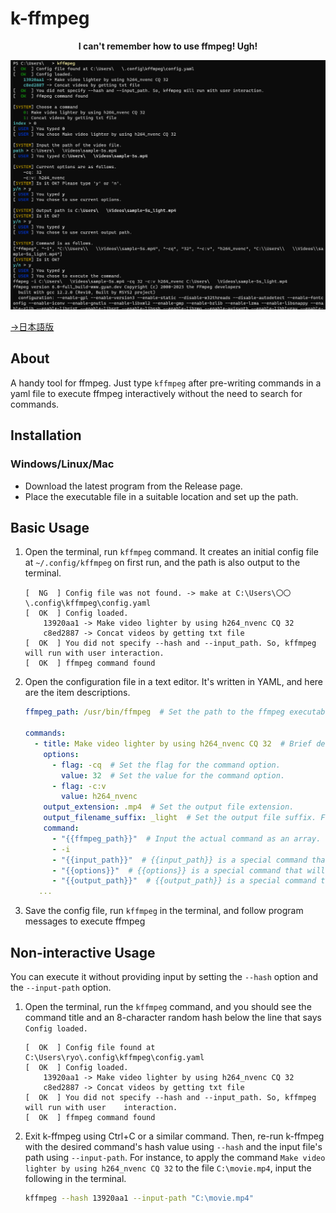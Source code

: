 # k-ffmpeg
<p align="center">
  <b>I can't remember how to use ffmpeg! Ugh!</b>
</p>

![Alt text](doc/head.png)

[→日本語版](https://github.com/Kashiwade-music/kashiwade-ffmpeg-util-rust/blob/main/README_JPN.md)

## About
A handy tool for ffmpeg. Just type `kffmpeg` after pre-writing commands in a yaml file to execute ffmpeg interactively without the need to search for commands.

## Installation
### Windows/Linux/Mac
- Download the latest program from the Release page.
- Place the executable file in a suitable location and set up the path.

## Basic Usage
1. Open the terminal, run `kffmpeg` command. It creates an initial config file at `~/.config/kffmpeg` on first run, and the path is also output to the terminal.

    ```
    [  NG  ] Config file was not found. -> make at C:\Users\〇〇\.config\kffmpeg\config.yaml
    [  OK  ] Config loaded.
        13920aa1 -> Make video lighter by using h264_nvenc CQ 32
        c8ed2887 -> Concat videos by getting txt file
    [  OK  ] You did not specify --hash and --input_path. So, kffmpeg will run with user interaction.
    [  OK  ] ffmpeg command found
    ```

2. Open the configuration file in a text editor. It's written in YAML, and here are the item descriptions.

    ```yaml
    ffmpeg_path: /usr/bin/ffmpeg  # Set the path to the ffmpeg executable in case the ffmpeg command is not working.

    commands:
      - title: Make video lighter by using h264_nvenc CQ 32  # Brief description of the command.
        options:
          - flag: -cq  # Set the flag for the command option.
            value: 32  # Set the value for the command option.
          - flag: -c:v
            value: h264_nvenc
        output_extension: .mp4  # Set the output file extension.
        output_filename_suffix: _light  # Set the output file suffix. For example, if the input file name is input.mp4, the output file name will be input_light.mp4.
        command:
          - "{{ffmpeg_path}}"  # Input the actual command as an array. {{ffmpeg_path}} is a special command that will be replaced with the executable filename during execution. Required.
          - -i
          - "{{input_path}}"  # {{input_path}} is a special command that will be replaced with the input path. Required.
          - "{{options}}"  # {{options}} is a special command that will be replaced with the option parameters. Required.
          - "{{output_path}}"  # {{output_path}} is a special command that will be replaced with the output path. Required.
       ...

    ```

1. Save the config file, run `kffmpeg` in the terminal, and follow program messages to execute ffmpeg

## Non-interactive Usage
You can execute it without providing input by setting the `--hash` option and the `--input-path` option.

1. Open the terminal, run the `kffmpeg` command, and you should see the command title and an 8-character random hash below the line that says `Config loaded.`

    ```
    [  OK  ] Config file found at C:\Users\ryo\.config\kffmpeg\config.yaml
    [  OK  ] Config loaded.
        13920aa1 -> Make video lighter by using h264_nvenc CQ 32
        c8ed2887 -> Concat videos by getting txt file
    [  OK  ] You did not specify --hash and --input_path. So, kffmpeg will run with user    interaction.
    [  OK  ] ffmpeg command found
    ```

2. Exit k-ffmpeg using Ctrl+C or a similar command. Then, re-run k-ffmpeg with the desired command's hash value using `--hash` and the input file's path using `--input-path`. For instance, to apply the command `Make video lighter by using h264_nvenc CQ 32` to the file `C:\movie.mp4`, input the following in the terminal.

    ```sh
    kffmpeg --hash 13920aa1 --input-path "C:\movie.mp4"
    ```